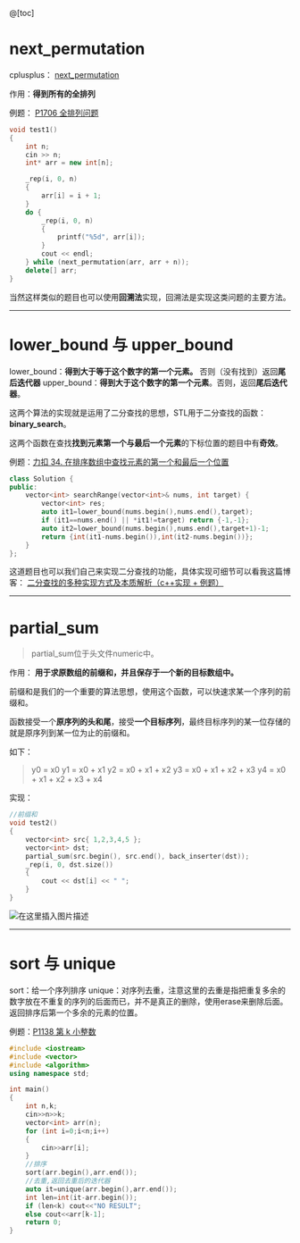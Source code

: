 ﻿@[toc]


# next_permutation

cplusplus：
[next_permutation](https://cplusplus.com/reference/algorithm/next_permutation/)

作用：**得到所有的全排列**

例题：
[P1706 全排列问题](https://www.luogu.com.cn/problem/P1706)

```cpp
void test1()
{
    int n;
    cin >> n;
    int* arr = new int[n];

    _rep(i, 0, n)
    {
        arr[i] = i + 1;
    }
    do {
        _rep(i, 0, n)
        {
            printf("%5d", arr[i]);
        }
        cout << endl;
    } while (next_permutation(arr, arr + n));
    delete[] arr;
}
```
当然这样类似的题目也可以使用**回溯法**实现，回溯法是实现这类问题的主要方法。


-----

# lower_bound 与 upper_bound
lower_bound：**得到大于等于这个数字的第一个元素。** 否则（没有找到）返回**尾后迭代器**
upper_bound：**得到大于这个数字的第一个元素**。否则，返回**尾后迭代器**。

这两个算法的实现就是运用了二分查找的思想，STL用于二分查找的函数：**binary_search**。

这两个函数在查找**找到元素第一个与最后一个元素**的下标位置的题目中有**奇效**。

例题：[力扣 34. 在排序数组中查找元素的第一个和最后一个位置](https://leetcode.cn/problems/find-first-and-last-position-of-element-in-sorted-array/)

```cpp
class Solution {
public:
    vector<int> searchRange(vector<int>& nums, int target) {
        vector<int> res;
        auto it1=lower_bound(nums.begin(),nums.end(),target);
        if (it1==nums.end() || *it1!=target) return {-1,-1};
        auto it2=lower_bound(nums.begin(),nums.end(),target+1)-1;
        return {int(it1-nums.begin()),int(it2-nums.begin())};
    }
};
```
这道题目也可以我们自己来实现二分查找的功能，具体实现可细节可以看我这篇博客：
[二分查找的多种实现方式及本质解析（c++实现 + 例题）](https://blog.csdn.net/jj6666djdbbd/article/details/127951585?ops_request_misc=%257B%2522request%255Fid%2522%253A%2522167143957016782428633135%2522%252C%2522scm%2522%253A%252220140713.130102334.pc%255Fblog.%2522%257D&request_id=167143957016782428633135&biz_id=0&utm_medium=distribute.pc_search_result.none-task-blog-2~blog~first_rank_ecpm_v1~rank_v31_ecpm-1-127951585-null-null.nonecase&utm_term=%E4%BA%8C%E5%88%86%E6%9F%A5%E6%89%BE&spm=1018.2226.3001.4450)


----

# partial_sum

>partial_sum位于头文件numeric中。


作用： **用于求原数组的前缀和，并且保存于一个新的目标数组中。**

前缀和是我们的一个重要的算法思想，使用这个函数，可以快速求某一个序列的前缀和。

函数接受一个**原序列的头和尾**，接受**一个目标序列**，最终目标序列的某一位存储的就是原序列到某一位为止的前缀和。

如下：

>y0 = x0
y1 = x0 + x1
y2 = x0 + x1 + x2
y3 = x0 + x1 + x2 + x3
y4 = x0 + x1 + x2 + x3 + x4

实现：

```cpp
//前缀和
void test2()
{
    vector<int> src{ 1,2,3,4,5 };
    vector<int> dst;
    partial_sum(src.begin(), src.end(), back_inserter(dst));
    _rep(i, 0, dst.size())
    {
        cout << dst[i] << " ";
    }
}
```
![在这里插入图片描述](https://img-blog.csdnimg.cn/f548484891bb45b080bc054a8b5d9144.png)


----


# sort 与 unique

sort：给一个序列排序
unique：对序列去重，注意这里的去重是指把重复多余的数字放在不重复的序列的后面而已，并不是真正的删除，使用erase来删除后面。返回排序后第一个多余的元素的位置。

例题：[P1138 第 k 小整数](https://www.luogu.com.cn/problem/P1138#submit)

```cpp
#include <iostream>
#include <vector>
#include <algorithm>
using namespace std;

int main()
{
    int n,k;
    cin>>n>>k;
    vector<int> arr(n);
    for (int i=0;i<n;i++)
    {
        cin>>arr[i];
    }
    //排序
    sort(arr.begin(),arr.end());
    //去重,返回去重后的迭代器
    auto it=unique(arr.begin(),arr.end());
    int len=int(it-arr.begin());
    if (len<k) cout<<"NO RESULT";
    else cout<<arr[k-1];
    return 0;
}

```

